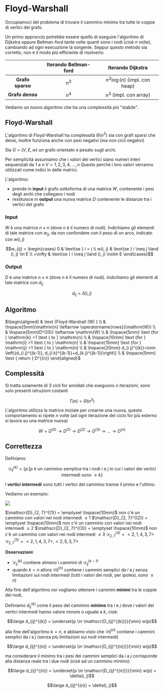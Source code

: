 ﻿# Floyd-Warshall

Occupiamoci del problema di trovare il cammino minimo tra tutte le coppie di vertici del grafo.

Un primo approccio potrebbe essere quello di eseguire l'algoritmo di Dijkstra oppure Bellman-ford tante volte quanti sono i nodi (cioè $n$ volte), cambiando ad ogni esecuzione la sorgente. 
Seppur questo metodo sia corretto, non è il modo più efficiente di risolverlo:

|  | Iterando Bellman-ford| Iterando Dijkstra |
|:--:|:--:|:--:|
| **Grafo sparso** | $n^3$ | $n^2\log(n)$ (impl. con heap) | 
| **Grafo denso** | $n^4$ | $n^3$ (impl. con array)|

Vediamo un nuovo algoritmo che ha una complessità più "stabile".

## Floyd-Warshall

L'algoritmo di Floyd-Warshall ha complessità $\Theta(n^3)$ sia con grafi sparsi che densi, inoltre funziona anche con pesi negativi (ma non cicli negativi)

Sia $G = (V, E, w)$ un grafo orientato e pesato sugli archi.

Per semplicità assumiamo che i valori dei vertici siano numeri interi sequenziali da $1$ a $n$
$V = {1, 2, 3, 4, ..., n}$
Questo perché i loro valori verranno utilizzati come indici in delle matrici.


L'algoritmo:
- prende in **input** il grafo sottoforma di una matrice $W$, contenente i pesi degli archi che collegano i nodi
- restituisce in **output** una nuova matrice $D$ contenente le distanze tra i vertici del grafo

### Input

$W$ è una matrice $n\times n$ (dove $n$ è il numero di nodi).
Indichiamo gli elementi di tale matrice con $w_{ij}$, da non confondere con il peso di un arco, indicato con $w(i, j)$

$$w_{ij} = \begin{cases}
0 & \text{se } i = j \\
w(i, j) & \text{se } i \neq j \land (i, j) \in E \\
+\infty & \text{se } i \neq j \land (i, j) \notin E
\end{cases}$$


### Output

$D$ è una matrice $n\times n$ (dove $n$ è il numero di nodi).
Indichiamo gli elementi di tale matrice con $d_{ij}$

$$d_{ij} = \delta(i, j)$$

## Algoritmo

$\begin{aligned}
& \text {Floyd-Warshall (W) } \\
& \hspace{5mm}\mathrm{n} \leftarrow \operatorname{rows}(\mathrm{W}) \\
& \hspace{5mm}D^{(0)} \leftarrow \mathrm{W} \\
& \hspace{5mm} \text {for } \mathrm{k} =1 \text { to } \mathrm{n} \\
& \hspace{10mm} \text {for } \mathrm{i} =1 \text { to } \mathrm{n} \\
& \hspace{15mm} \text {for } \mathrm{j} =1 \text { to } \mathrm{n} \\
& \hspace{20mm} d_{i j}^{(k)}=\min \left\{d_{i j}^{(k-1)}, d_{i k}^{(k-1)}+d_{k j}^{(k-1)}\right\} \\ & \hspace{5mm} \text { return } D^{(n)}
\end{aligned}$


## Complessità

Si tratta solamente di 3 cicli for annidati che eseguono $n$ iterazioni, sono solo presenti istruzioni costanti

$$T(n) = \Theta(n^3)$$

L'algoritmo utilizza la matrice iniziale per crearne una nuova, questo comportamento si ripete $n$ volte (ad ogni iterazione del ciclo for più esterno si lavora su una matrice nuova)

$$W = D^{(0)} \to D^{(1)} \to D^{(2)} \to D^{(3)} \to ... \to D^{(n)}$$


## Correttezza

Definiamo

$$\mathscr{D}_{ij}^{(k)}  = \{p \,| p\text{ è un cammino semplice tra i nodi $i$ e $j$ in cui i valori dei vertici intermedi sono $\leq k$} \}$$

I **vertici intermedi** sono tutti i vertici del cammino tranne il primo e l'ultimo.

Vediamo un esempio:

![](https://i.ibb.co/M6rhL48/image.png)

$\mathscr{D}_{2, 7}^{(1)} = \emptyset \hspace{10mm}$ non c'è un cammino con valori nei nodi intermedi $\leq 1$
$\mathscr{D}_{2, 7}^{(2)} = \emptyset \hspace{10mm}$ non c'è un cammino con valori nei nodi intermedi $\leq 2$
$\mathscr{D}_{2, 7}^{(3)} = \emptyset \hspace{10mm}$ non c'è un cammino con valori nei nodi intermedi $\leq 3$
$\mathscr{D}_{2, 7}^{(4)} = {<2, 1, 4, 3, 7>}$
$\mathscr{D}_{2, 7}^{(5)} = {<2, 1, 4, 3, 7>, <2, 5, 3, 7>}$


**Osservazioni**:
- $\mathscr{D}_{ij}^{(k)}$ contiene almeno i cammini di $\mathscr{D}_{ij}^{(k-1)}$
- quando $k = n$ allora $\mathscr{D}_{}ij^{(n)}$ contiene i cammini semplici da $i$ a $j$ senza limitazioni sui nodi intermedi (tutti i valori dei nodi, per ipotesi, sono $\leq n$)

Alla fine dell'algoritmo noi vogliamo ottenere i cammini **minimi** tra le coppie dei nodi,

Definiamo $d_{ij}^{(k)}$ come il peso del cammino **minimo** tra $i$ e $j$ dove i valori dei vertici intermedi hanno valore minore o uguale a $k$, cioè:

$$\large d_{ij}^{(k)} = \underset{p \in \mathscr{D_{ij}^{(k)}}}{\min} w(p)$$

alla fine dell'algoritmo $k = n$, e abbiamo visto che $\mathscr{D}_{}ij^{(n)}$ contiene i cammini semplici da $i$ a $j$ (senza più limitazioni sui nodi intermedi)

$$\large d_{ij}^{(n)} = \underset{p \in \mathscr{D_{ij}^{(n)}}}{\min} w(p)$$

ma considerare il minimo tra i pesi dei cammini semplici da $i$ a $j$ corrisponde alla distanza reale tra i due nodi (cioè ad un cammino minimo)


$$\large d_{ij}^{(n)} = \underset{p \in \mathscr{D_{ij}^{(n)}}}{\min} w(p) = \delta(i, j)$$

$$\large d_{ij}^{(n)} = \delta(i, j)$$
